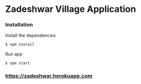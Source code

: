 # Zadeshwar Village Application

### Installation

Install the dependencies

```sh
$ npm install
```
Run app

```sh
$ npm start
```

### https://zadeshwar.herokuapp.com

